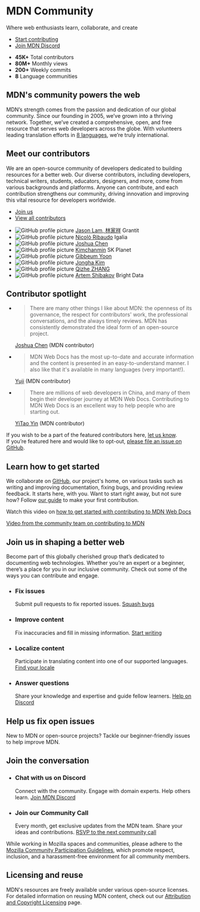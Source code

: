 # MDN Community

Where web enthusiasts learn, collaborate, and create

- [Start contributing](#join_us_in_shaping_a_better_web)
- [Join MDN Discord](https://mdn.dev/discord)

<!--  -->

- **45K+** Total contributors
- **80M+** Monthly views
- **200+** Weekly commits
- **8** Language communities

## MDN's community powers the web

MDN’s strength comes from the passion and dedication of our global community.
Since our founding in 2005, we’ve grown into a thriving network. Together, we’ve
created a comprehensive, open, and free resource that serves web developers
across the globe. With volunteers leading translation efforts in
[8 languages](/en-US/docs/MDN/Community/Contributing/Translated_content), we’re
truly international.

## Meet our contributors

We are an open-source community of developers dedicated to building resources
for a better web. Our diverse contributors, including developers, technical
writers, students, educators, designers, and more, come from various backgrounds
and platforms. Anyone can contribute, and each contribution strengthens our
community, driving innovation and improving this vital resource for developers
worldwide.

- [Join us](/en-US/docs/MDN/Community/Contributing/Getting_started)
- [View all contributors](https://github.com/mdn/content/graphs/contributors)

<!--  -->

- ![GitHub profile picture](https://avatars.githubusercontent.com/JasonLamv-t?size=160)
  [Jason Lam, 林家祥](https://github.com/JasonLamv-t) Grantit
- ![GitHub profile picture](https://avatars.githubusercontent.com/nicolo-ribaudo?size=160)
  [Nicolò Ribaudo](https://github.com/nicolo-ribaudo) Igalia
- ![GitHub profile picture](https://avatars.githubusercontent.com/Josh-Cena?size=160)
  [Joshua Chen](https://github.com/Josh-Cena)
- ![GitHub profile picture](https://avatars.githubusercontent.com/c17an?size=160)
  [Kimchanmin](https://github.com/c17an) SK Planet
- ![GitHub profile picture](https://avatars.githubusercontent.com/givvemee?size=160)
  [Gibbeum Yoon](https://github.com/givvemee)
- ![GitHub profile picture](https://avatars.githubusercontent.com/wisedog?size=160)
  [Jongha Kim](https://github.com/wisedog)
- ![GitHub profile picture](https://avatars.githubusercontent.com/PassionPenguin?size=160)
  [Qizhe ZHANG](https://github.com/PassionPenguin)
- ![GitHub profile picture](https://avatars.githubusercontent.com/saionaro?size=160)
  [Artem Shibakov](https://github.com/saionaro) Bright Data

## Contributor spotlight

- > There are many other things I like about MDN: the openness of its
  > governance, the respect for contributors' work, the professional
  > conversations, and the always timely reviews. MDN has consistently
  > demonstrated the ideal form of an open-source project.

  [Joshua Chen](/en-US/community/spotlight/joshua-chen) (MDN contributor)

- > MDN Web Docs has the most up-to-date and accurate information and the
  > content is presented in an easy-to-understand manner. I also like that it's
  > available in many languages (very important!).

  [Yuji](/en-US/community/spotlight/yuji) (MDN contributor)

- > There are millions of web developers in China, and many of them begin their
  > developer journey at MDN Web Docs. Contributing to MDN Web Docs is an
  > excellent way to help people who are starting out.

  [YiTao Yin](/en-US/community/spotlight/yitao-yin) (MDN contributor)

If you wish to be a part of the featured contributors here,
[let us know](https://docs.google.com/forms/d/171RuXZoNs1gQmlJtfTiiU-hFo_odvi6rkx5fH-nqXDY/prefill).<br>
If you’re featured here and would like to opt-out,
[please file an issue on GitHub](https://github.com/mdn/content/issues/new?assignees=&labels=needs+triage&projects=&template=content-bug.yml).

## Learn how to get started

We collaborate on [GitHub](https://github.com/mdn), our project's home, on
various tasks such as writing and improving documentation, fixing bugs, and
providing review feedback. It starts here, with you. Want to start right away,
but not sure how? Follow
[our guide](https://github.com/mdn/content/blob/main/CONTRIBUTING.md#mdn-web-docs-contribution-guide)
to make your first contribution.

Watch this video on
[how to get started with contributing to MDN Web Docs](https://www.youtube.com/watch?v=Xnhnu7PViQE)

[Video from the community team on contributing to MDN](https://www.youtube.com/watch?v=Xnhnu7PViQE)

## Join us in shaping a better web

Become part of this globally cherished group that’s dedicated to documenting web
technologies. Whether you’re an expert or a beginner, there’s a place for you in
our inclusive community. Check out some of the ways you can contribute and
engage.

- ### Fix issues

  Submit pull requests to fix reported issues.
  [Squash bugs](https://github.com/mdn/content/issues)

- ### Improve content

  Fix inaccuracies and fill in missing information.
  [Start writing](https://github.com/mdn/content/#readme)

- ### Localize content

  Participate in translating content into one of our supported languages.
  [Find your locale](/en-US/docs/MDN/Community/Contributing/Translated_content#active_locales)

- ### Answer questions

  Share your knowledge and expertise and guide fellow learners.
  [Help on Discord](https://mdn.dev/discord)

## Help us fix open issues

New to MDN or open-source projects? Tackle our beginner-friendly issues to help
improve MDN.

## Join the conversation

- ### Chat with us on Discord

  Connect with the community. Engage with domain experts. Help others learn.
  [Join MDN Discord](https://mdn.dev/discord)

- ### Join our Community Call

  Every month, get exclusive updates from the MDN team. Share your ideas and
  contributions.
  [RSVP to the next community call](https://github.com/mdn/community-meetings?tab=readme-ov-file#mdn-community-meetings)

While working in Mozilla spaces and communities, please adhere to the
[Mozilla Community Participation Guidelines](https://www.mozilla.org/about/governance/policies/participation/),
which promote respect, inclusion, and a harassment-free environment for all
community members.

## Licensing and reuse

MDN's resources are freely available under various open-source licenses. For
detailed information on reusing MDN content, check out our
[Attribution and Copyright Licensing](https://developer.mozilla.org/en-US/docs/MDN/About#using_mdn_web_docs_content)
page.
